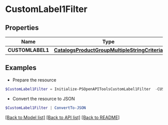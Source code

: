 # CustomLabel1Filter
## Properties

Name | Type | Description | Notes
------------ | ------------- | ------------- | -------------
**CUSTOMLABEL1** | [**CatalogsProductGroupMultipleStringCriteria**](.md) |  | 

## Examples

- Prepare the resource
```powershell
$CustomLabel1Filter = Initialize-PSOpenAPIToolsCustomLabel1Filter  -CUSTOMLABEL1 null
```

- Convert the resource to JSON
```powershell
$CustomLabel1Filter | ConvertTo-JSON
```

[[Back to Model list]](../README.md#documentation-for-models) [[Back to API list]](../README.md#documentation-for-api-endpoints) [[Back to README]](../README.md)

